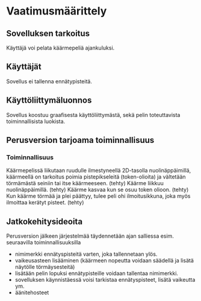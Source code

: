 # Vaatimusmäärittely

## Sovelluksen tarkoitus

Käyttäjä voi pelata käärmepeliä ajankuluksi.

## Käyttäjät

Sovellus ei tallenna ennätypisteitä. 

## Käyttöliittymäluonnos

Sovellus koostuu graafisesta käyttöliittymästä, sekä pelin toteuttavista toiminnallisista luokista.

## Perusversion tarjoama toiminnallisuus

### Toiminnallisuus

Käärmepelissä liikutaan ruudulle ilmestyneellä 2D-tasolla nuolinäppäimillä, käärmeellä on tarkoitus poimia pistepikseleitä (token-olioita) ja vältetään törmämästä seiniin tai itse käärmeeseen. (tehty)
Käärme liikkuu nuolinäppäimillä. (tehty)
Käärme kasvaa kun se osuu token olioon. (tehty)
Kun käärme törmää ja plei päättyy, tulee peli ohi ilmoitusikkuna, joka myös ilmoittaa kerätyt pisteet. (tehty)
## Jatkokehitysideoita

Perusversion jälkeen järjestelmää täydennetään ajan salliessa esim. seuraavilla toiminnallisuuksilla

- nimimerkki ennätyspisteitä varten, joka tallennetaan ylös.
- vaikeusasteen lisääminen (käärmeen nopeutta voidaan säädellä ja lisätä näytölle törmäysesteitä)
- lisätään pelin lopuksi ennätypisteille voidaan tallentaa nimimerkki.
- sovelluksen käynnistäessä voisi tarkistaa ennätyspisteet, lisätä vaikeutta ym.
- äänitehosteet
